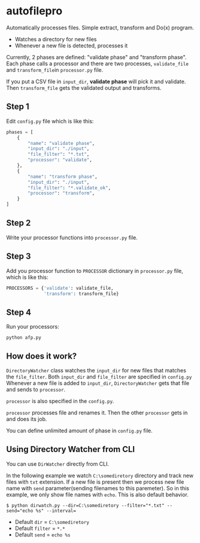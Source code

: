 # autofilepro
Automatically processes files. Simple extract, transform and Do(x) program.

* Watches a directory for new files
* Whenever a new file is detected, processes it

Currently, 2 phases are defined: "validate phase" and "transform phase".
Each phase calls a processor and there are two processes, `validate_file` and `transform_file`in `processor.py` file.

If you put a CSV file in `input_dir`, **validate phase** will pick it and validate.
Then `transform_file` gets the validated output and transforms.   

## Step 1

Edit `config.py` file which is like this:

```python
phases = [
    {
        "name": "validate phase",
        "input_dir": "./input",
        "file_filter": "*.txt",
        "processor": "validate",
    },
    {
        "name": "transform phase",
        "input_dir": "./input",
        "file_filter": "*.validate_ok",
        "processor": "transform",
    }
]
```

## Step 2

Write your processor functions into `processor.py` file.

## Step 3

Add you processor function to `PROCESSOR` dictionary in `processor.py` file, which is like this:

```python
PROCESSORS = {'validate': validate_file,
              'transform': transform_file}
```

## Step 4
Run your processors:

    python afp.py

## How does it work?

`DirectoryWatcher` class watches the `input_dir` for new files that matches the `file_filter`.
Both `input_dir` and `file_filter` are specified in `config.py`
Whenever a new file is added to `input_dir`, `DirectoryWatcher` gets that file and sends to `processor`.

`processor` is also specified in the `config.py`.

`processor` processes file and renames it. Then the other `processor` gets in and does its job.

You can define unlimited amount of phase in `config.py` file. 

## Using Directory Watcher from CLI

You can use `DirWatcher` directly from CLI.

In the following example we watch `C:\somediretory` directory and track new files with `txt` extension. 
If a new file is present then we process new file name with `send` parameter(sending filenames to this paremeter).
So in this example, we only show file names with `echo`. This is also default behavior.

```
$ python dirwatch.py --dir=C:\somediretory --filter="*.txt" --send="echo %s" --interval=

```

* Default `dir` = `C:\somediretory`
* Default `filter` = `*.*`
* Default `send` = `echo %s`
 